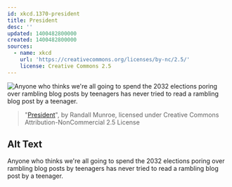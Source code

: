 ```yaml
---
id: xkcd.1370-president
title: President
desc: ''
updated: 1400482800000
created: 1400482800000
sources:
  - name: xkcd
    url: 'https://creativecommons.org/licenses/by-nc/2.5/'
    license: Creative Commons 2.5
---
```

![Anyone who thinks we're all going to spend the 2032 elections poring over rambling blog posts by teenagers has never tried to read a rambling blog post by a teenager.](https://imgs.xkcd.com/comics/president.png)
> "[President](https://xkcd.com/1370/)", by Randall Munroe, licensed under Creative Commons Attribution-NonCommercial 2.5 License

## Alt Text
Anyone who thinks we're all going to spend the 2032 elections poring over rambling blog posts by teenagers has never tried to read a rambling blog post by a teenager.
